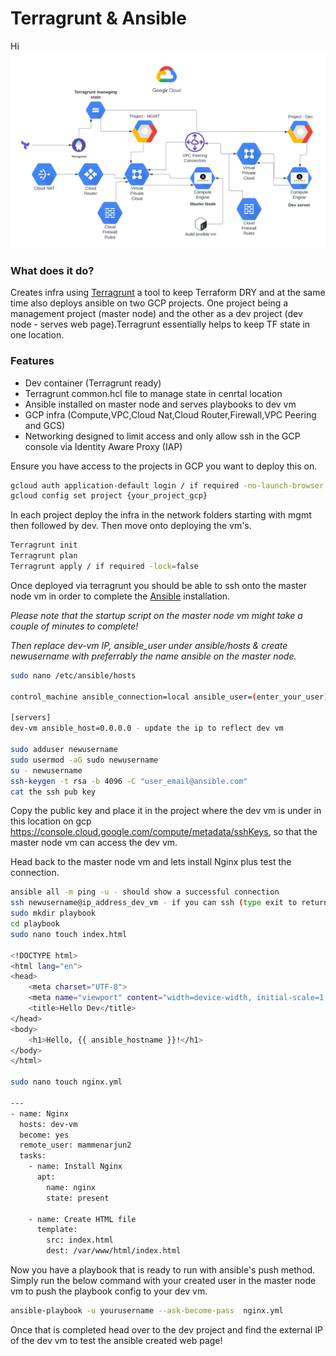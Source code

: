 
# Terragrunt & Ansible
 Hi
![Image Alt Text](/design/terragrunt_ansible.png)

### What does it do?

Creates infra using [Terragrunt](https://terragrunt.gruntwork.io/) a tool to keep Terraform DRY and at the same time also deploys ansible on two GCP projects. One project being a management project (master node) and the other as a dev project (dev node - serves web page).Terragrunt
essentially helps to keep TF state in one location. 

### Features 

- Dev container (Terragrunt ready)
- Terragrunt common.hcl file to manage state in cenrtal location
- Ansible installed on master node and serves playbooks to dev vm
- GCP infra (Compute,VPC,Cloud Nat,Cloud Router,Firewall,VPC Peering and GCS)
- Networking designed to limit access and only allow ssh in the GCP 
  console via Identity Aware Proxy (IAP)  

Ensure you have access to the projects in GCP you want to deploy this on.

```sh
gcloud auth application-default login / if required -no-launch-browser
gcloud config set project {your_project_gcp}
```

In each project deploy the infra in the network folders starting with mgmt then followed by dev. Then
move onto deploying the vm's.

```sh
Terragrunt init
Terragrunt plan
Terragrunt apply / if required -lock=false
```

Once deployed via terragrunt you should be able to ssh onto the master node vm in order 
to complete the [Ansible](https://docs.ansible.com/) installation.

*Please note that the startup script on the master node vm might take a couple of minutes to complete!*

*Then replace dev-vm IP, ansible_user under ansible/hosts & create newusername with preferrably the name ansible on the master node.*

```sh
sudo nano /etc/ansible/hosts

control_machine ansible_connection=local ansible_user=(enter_your_user) - update with user you will be creating

[servers]
dev-vm ansible_host=0.0.0.0 - update the ip to reflect dev vm

sudo adduser newusername
sudo usermod -aG sudo newusername
su - newusername
ssh-keygen -t rsa -b 4096 -C "user_email@ansible.com"
cat the ssh pub key 
```
Copy the public key and place it in the project where the dev 
vm is under in this location on gcp https://console.cloud.google.com/compute/metadata/sshKeys, so that the master node vm can access the dev vm.

Head back to the master node vm and lets install Nginx plus test the connection.
```sh
ansible all -m ping -u - should show a successful connection
ssh newusername@ip_address_dev_vm - if you can ssh (type exit to return back to master vm)
sudo mkdir playbook
cd playbook
sudo nano touch index.html

<!DOCTYPE html>
<html lang="en">
<head>
    <meta charset="UTF-8">
    <meta name="viewport" content="width=device-width, initial-scale=1.0">
    <title>Hello Dev</title>
</head>
<body>
    <h1>Hello, {{ ansible_hostname }}!</h1>
</body>
</html>

sudo nano touch nginx.yml

---
- name: Nginx
  hosts: dev-vm
  become: yes
  remote_user: mammenarjun2
  tasks:
    - name: Install Nginx
      apt:
        name: nginx
        state: present

    - name: Create HTML file
      template:
        src: index.html
        dest: /var/www/html/index.html

```
Now you have a playbook that is ready to run with ansible's push method. 
Simply run the below command with your created user in the master node vm to
push the playbook config to your dev vm.

```sh
ansible-playbook -u yourusername --ask-become-pass  nginx.yml
```

Once that is completed head over to the dev project and find the 
external IP of the dev vm to test the ansible created web page!
